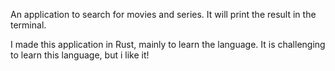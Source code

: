 An application to search for movies and series. It will print the result in the terminal.

I made this application in Rust, mainly to learn the language. It is challenging to learn this language, but i like it!

